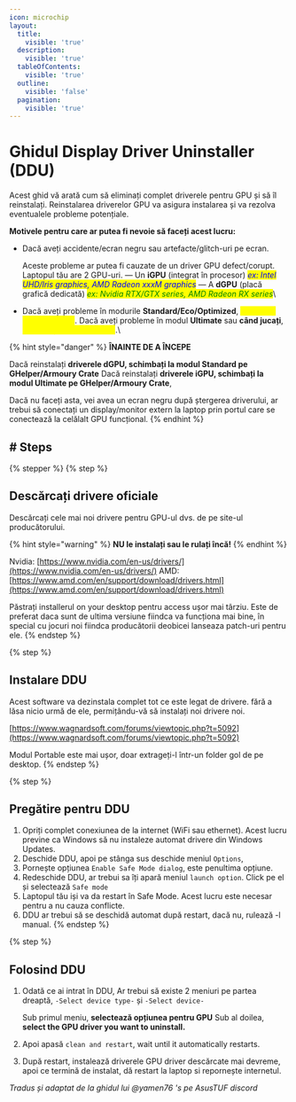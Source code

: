 ```yaml
---
icon: microchip
layout:
  title:
    visible: 'true'
  description:
    visible: 'true'
  tableOfContents:
    visible: 'true'
  outline:
    visible: 'false'
  pagination:
    visible: 'true'
---
```


# Ghidul Display Driver Uninstaller (DDU)

Acest ghid vă arată cum să eliminați complet driverele pentru GPU și să îl reinstalați. Reinstalarea driverelor GPU va asigura instalarea și va rezolva eventualele probleme potențiale.

**Motivele pentru care ar putea fi nevoie să faceți acest lucru:**

- Dacă aveți accidente/ecran negru sau artefacte/glitch-uri pe ecran.
     
     Aceste probleme ar putea fi cauzate de un driver GPU defect/corupt. Laptopul tău are 2 GPU-uri.
     — Un **iGPU** (integrat în procesor) *<mark style="color:blue;">ex: Intel UHD/Iris graphics, AMD Radeon xxxM graphics</mark>*
     — A **dGPU** (placă grafică dedicată) *<mark style="color:green;">ex: Nvidia RTX/GTX series, AMD Radeon RX series</mark>*\

- Dacă aveți probleme în modurile **Standard/Eco/Optimized**, <mark style="color:yellow;">reinstalați driverele iGPU</mark>.
     Dacă aveți probleme în modul **Ultimate** sau **când jucați**, <mark style="color:yellow;">reinstalați driverele dGPU</mark>.\

{% hint style="danger" %} **ÎNAINTE DE A ÎNCEPE**

Dacă reinstalați **driverele dGPU, schimbați la modul Standard pe GHelper/Armoury Crate**
 Dacă reinstalați **driverele iGPU, schimbați la modul Ultimate pe GHelper/Armoury Crate**,

Dacă nu faceți asta, vei avea un ecran negru după ștergerea driverului, ar trebui să conectați un display/monitor extern la laptop prin portul care se conectează la celălalt GPU funcțional. {% endhint %}

## # Steps

{% stepper %} {% step %}

## Descărcați drivere oficiale

Descărcați cele mai noi drivere pentru GPU-ul dvs. de pe site-ul producătorului.

{% hint style="warning" %} **NU le instalați sau le rulați încă!** {% endhint %}

Nvidia: [https://www.nvidia.com/en-us/drivers/](https://www.nvidia.com/en-us/drivers/)
 AMD: [https://www.amd.com/en/support/download/drivers.html](https://www.amd.com/en/support/download/drivers.html)

Păstrați installerul on your desktop pentru access ușor mai târziu. Este de preferat daca sunt de ultima versiune fiindca va funcționa mai bine, în special cu jocuri noi fiindca producătorii deobicei lanseaza patch-uri pentru ele. {% endstep %}

{% step %}

## Instalare DDU

Acest software va dezinstala complet tot ce este legat de drivere. fără a lăsa nicio urmă de ele, permițându-vă să instalați noi drivere noi.

 [https://www.wagnardsoft.com/forums/viewtopic.php?t=5092](https://www.wagnardsoft.com/forums/viewtopic.php?t=5092)

Modul Portable este mai ușor, doar extrageți-l într-un folder gol de pe desktop. {% endstep %}

{% step %}

## Pregătire pentru DDU

1. Opriți complet conexiunea de la internet (WiFi sau ethernet). Acest lucru previne ca Windows să nu instaleze automat drivere din Windows Updates.
2. Deschide DDU, apoi pe stânga sus deschide meniul `Options`,
3. Pornește opțiunea `Enable Safe Mode dialog`, este penultima opțiune.
4. Redeschide DDU, ar trebui sa îți apară meniul `launch option`. Click pe el și selectează `Safe mode`
5. Laptopul tău iși va da restart în Safe Mode. Acest lucru este necesar pentru a nu cauza conflicte.
6. DDU ar trebui să se deschidă automat după restart, dacă nu, rulează -l manual. {% endstep %}

{% step %}

## Folosind DDU

1. Odată ce ai intrat în DDU, Ar trebui să existe 2 meniuri pe partea dreaptă,
     `-Select device type-` și `-Select device-`
     
     Sub primul meniu, **selectează opțiunea pentru GPU**
     Sub al doilea, **select the GPU driver you want to uninstall.**
2. Apoi apasă `clean and restart`, wait until it automatically restarts.
3. După restart, instalează driverele GPU driver descărcate mai devreme, apoi ce termină de instalat, dă restart la laptop si repornește internetul.

*Tradus și adaptat de la ghidul lui @yamen76 's pe AsusTUF discord*
